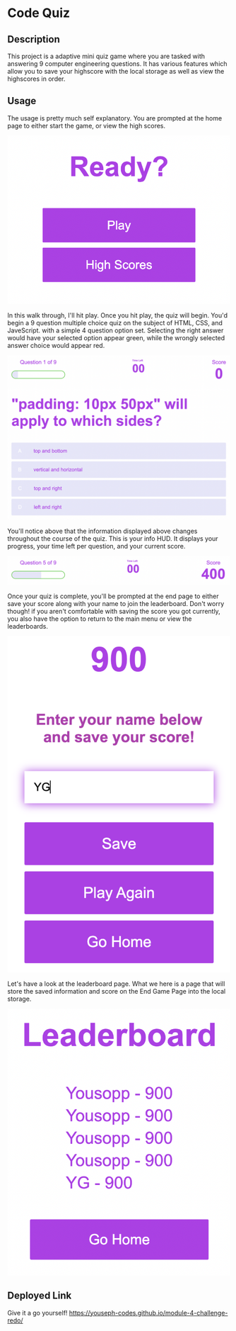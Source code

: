 # Code Quiz

## Description

This project is a adaptive mini quiz game where you are tasked with answering 9 computer engineering questions. It has various features which allow you to save your highscore with the local storage as well as view the highscores in order.

## Usage

The usage is pretty much self explanatory. You are prompted at the home page to either start the game, or view the high scores.

![Home Page](./assets/images/Home%20Page.png)

In this walk through, I'll hit play. Once you hit play, the quiz will begin. You'd begin a 9 question multiple choice quiz on the subject of HTML, CSS, and JaveScript. with a simple 4 question option set. Selecting the right answer would have your selected option appear green, while the wrongly selected answer choice would appear red.

![Quiz Page](./assets/images/Quiz%20Page.png)

You'll notice above that the information displayed above changes throughout the course of the quiz. This is your info HUD. It displays your progress, your time left per question, and your current score.

![Info HUD](./assets/images/Info%20HUD.png)

Once your quiz is complete, you'll be prompted at the end page to either save your score along with your name to join the leaderboard. Don't worry though! if you aren't comfortable with saving the score you got currently, you also have the option to return to the main menu or view the leaderboards.

![End Game Page](./assets/images/End%20Game%20Page.png)

Let's have a look at the leaderboard page. What we here is a page that will store the saved information and score on the End Game Page into the local storage.

![Leaderboard Page](./assets/images/High%20Score%20Page.png)

## Deployed Link

Give it a go yourself!
https://youseph-codes.github.io/module-4-challenge-redo/